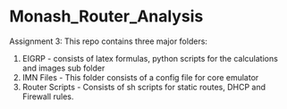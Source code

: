 # Monash_Router_Analysis
 Assignment 3:
This repo contains three major folders:
1. EIGRP -  consists of latex formulas, python scripts for the calculations and images sub folder
2. IMN Files - This folder consists of a config file for core emulator
3. Router Scripts - Consists of sh scripts for static routes, DHCP and Firewall rules.
